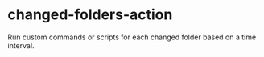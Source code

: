 # changed-folders-action
Run custom commands or scripts for each changed folder based on a time interval.
